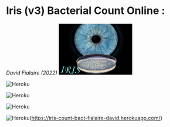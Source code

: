 <h1> Iris (v3) Bacterial Count Online :  </h1> <i>David Fialaire (2022)</i>
<img src="https://github.com/dfialaire/Iris-v3-Bacterial-Count-Online/blob/main/Image/Img0_png.png" width=200 height=140 />

![Heroku](https://pyheroku-badge.herokuapp.com/?app=iris-count-bact-fialaire-david&path=https://iris-count-bact-fialaire-david.herokuapp.com/&style=flat)

![Heroku](https://pyheroku-badge.herokuapp.com/?app=<HEROKU_APP_NAME>&style=<STYLE>)

![Heroku](https://heroku-badge.herokuapp.com/?app=iris-count-bact-fialaire-david&style=<STYLE>)

![Heroku](https://heroku-badge.herokuapp.com/?app=heroku-badge)(https://iris-count-bact-fialaire-david.herokuapp.com/)






